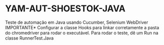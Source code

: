 # YAM-AUT-SHOESTOK-JAVA

Teste de automação em Java usando Cucumber, Selenium WebDriver
IMPORTANTE*
Configurar a classe Hooks para linkar corretamente a pasta do chromedriver para rodar o executável.
Para rodar o teste, dê um Run na classe RunnerTest.Java
